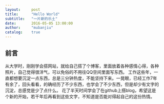 ```yaml
---
layout:     post
title:      "Hello World"
subtitle:   "一片新的乐土"
date:       2016-05-05 13:00:00
author:     "mubanjiu"
catalog:    true
---
```


## 前言

从大学时，刚刚学会搭网站，就给自己搭了个博客，里面放着各种感情心得，各种照片，自己觉得很洋气，可以免俗的不用往QQ空间里面写东西。
工作这些年，一直都想要沉淀一点东西，总是三分钟热度，不能坚持下来。一晃眼，已经工作7年有余了，回头看看，的确经历了不少东西，也学会了不少东西，但是却少有文字的沉淀，总感觉是少了点什么。
花了半天时间学会了在github上撘blog，希望这是个新的开始，若干年后再看到这些文字，不知道是否能对得起自己的这份热情。